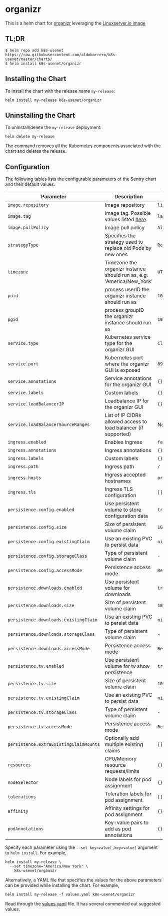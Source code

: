 # organizr

This is a helm chart for [organizr](https://github.com/organizr/organizr/) leveraging the [Linuxserver.io image](https://hub.docker.com/r/linuxserver/organizr/)

## TL;DR

```shell
$ helm repo add k8s-usenet https://raw.githubusercontent.com/aldoborrero/k8s-usenet/master/charts/
$ helm install k8s-usenet/organizr
```

## Installing the Chart

To install the chart with the release name `my-release`:

```console
helm install my-release k8s-usenet/organizr
```

## Uninstalling the Chart

To uninstall/delete the `my-release` deployment:

```console
helm delete my-release
```

The command removes all the Kubernetes components associated with the chart and deletes the release.

## Configuration

The following tables lists the configurable parameters of the Sentry chart and their default values.

| Parameter                              | Description                                                                                    | Default                |
| -------------------------------------- | ---------------------------------------------------------------------------------------------- | ---------------------- |
| `image.repository`                     | Image repository                                                                               | `linuxserver/organizr` |
| `image.tag`                            | Image tag. Possible values listed [here](https://hub.docker.com/r/linuxserver/organizr/tags/). | `latest`         |
| `image.pullPolicy`                     | Image pull policy                                                                              | `Always`               |
| `strategyType`                         | Specifies the strategy used to replace old Pods by new ones                                    | `Recreate`             |
| `timezone`                             | Timezone the organizr instance should run as, e.g. 'America/New_York'                          | `UTC`                  |
| `puid`                                 | process userID the organizr instance should run as                                             | `1001`                 |
| `pgid`                                 | process groupID the organizr instance should run as                                            | `1001`                 |
| `service.type`                         | Kubernetes service type for the organizr GUI                                                   | `ClusterIP`            |
| `service.port`                         | Kubernetes port where the organizr GUI is exposed                                              | `8989`                 |
| `service.annotations`                  | Service annotations for the organizr GUI                                                       | `{}`                   |
| `service.labels`                       | Custom labels                                                                                  | `{}`                   |
| `service.loadBalancerIP`               | Loadbalance IP for the organizr GUI                                                            | `{}`                   |
| `service.loadBalancerSourceRanges`     | List of IP CIDRs allowed access to load balancer (if supported)                                | None                   |
| `ingress.enabled`                      | Enables Ingress                                                                                | `false`                |
| `ingress.annotations`                  | Ingress annotations                                                                            | `{}`                   |
| `ingress.labels`                       | Custom labels                                                                                  | `{}`                   |
| `ingress.path`                         | Ingress path                                                                                   | `/`                    |
| `ingress.hosts`                        | Ingress accepted hostnames                                                                     | `organizr.local`       |
| `ingress.tls`                          | Ingress TLS configuration                                                                      | `[]`                   |
| `persistence.config.enabled`           | Use persistent volume to store configuration data                                              | `true`                 |
| `persistence.config.size`              | Size of persistent volume claim                                                                | `1Gi`                  |
| `persistence.config.existingClaim`     | Use an existing PVC to persist data                                                            | `nil`                  |
| `persistence.config.storageClass`      | Type of persistent volume claim                                                                | `-`                    |
| `persistence.config.accessMode`        | Persistence access mode                                                                        | `ReadWriteOnce`        |
| `persistence.downloads.enabled`        | Use persistent volume for downloads                                                            | `true`                 |
| `persistence.downloads.size`           | Size of persistent volume claim                                                                | `10Gi`                 |
| `persistence.downloads.existingClaim`  | Use an existing PVC to persist data                                                            | `nil`                  |
| `persistence.downloads.storageClass`   | Type of persistent volume claim                                                                | `-`                    |
| `persistence.downloads.accessMode`     | Persistence access mode                                                                        | `ReadWriteOnce`        |
| `persistence.tv.enabled`               | Use persistent volume for tv show persistence                                                  | `true`                 |
| `persistence.tv.size`                  | Size of persistent volume claim                                                                | `10Gi`                 |
| `persistence.tv.existingClaim`         | Use an existing PVC to persist data                                                            | `nil`                  |
| `persistence.tv.storageClass`          | Type of persistent volume claim                                                                | `-`                    |
| `persistence.tv.accessMode`            | Persistence access mode                                                                        | `ReadWriteOnce`        |
| `persistence.extraExistingClaimMounts` | Optionally add multiple existing claims                                                        | `[]`                   |
| `resources`                            | CPU/Memory resource requests/limits                                                            | `{}`                   |
| `nodeSelector`                         | Node labels for pod assignment                                                                 | `{}`                   |
| `tolerations`                          | Toleration labels for pod assignment                                                           | `[]`                   |
| `affinity`                             | Affinity settings for pod assignment                                                           | `{}`                   |
| `podAnnotations`                       | Key-value pairs to add as pod annotations                                                      | `{}`                   |

Specify each parameter using the `--set key=value[,key=value]` argument to `helm install`. For example,

```console
helm install my-release \
  --set timezone="America/New York" \
    k8s-usenet/organizr
```

Alternatively, a YAML file that specifies the values for the above parameters can be provided while installing the chart. For example,

```console
helm install my-release -f values.yaml k8s-usenet/organizr
```

Read through the [values.yaml](values.yaml) file. It has several commented out suggested values.
